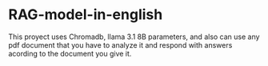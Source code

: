 # RAG-model-in-english
This proyect uses Chromadb, llama 3.1 8B parameters, and also can use any pdf document that you have to analyze it and respond with answers acording to the document you give it.
